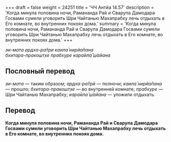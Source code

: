 +++
draft = false
weight = 24251
title = 'ЧЧ Антйа 14.57'
description = 'Когда минула половина ночи, Рамананда Рай и Сварупа Дамодара Госвами сумели уговорить Шри Чайтанью Махапрабху лечь отдыхать в Его комнате, во внутренних покоях дома.'
summary = 'Когда минула половина ночи, Рамананда Рай и Сварупа Дамодара Госвами сумели уговорить Шри Чайтанью Махапрабху лечь отдыхать в Его комнате, во внутренних покоях дома.'
+++

_эи-мата ардха-ра̄три каила̄ нирйа̄пан̣а  
бхитара-пракошт̣хе прабхуре кара̄ила̄ ш́айана_

## Пословный перевод

_эи_\-_мата_ — таким образом; _ардха_\-_ра̄трӣ_ — полночи; _каила̄_ _нирйа̄пан̣а_ — прошло; _бхитара_\-_пракошт̣хе_ — во внутренней комнате; _прабхуре_ — Шри Чайтанью Махапрабху; _кара̄ила̄_ _ш́айана_ — уложили отдыхать.

## Перевод

**Когда минула половина ночи, Рамананда Рай и Сварупа Дамодара Госвами сумели уговорить Шри Чайтанью Махапрабху лечь отдыхать в Его комнате, во внутренних покоях дома.**
